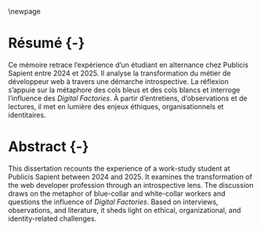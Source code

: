 \newpage

# Résumé {-}

Ce mémoire retrace l’expérience d’un étudiant en alternance chez Publicis Sapient entre 2024 et 2025. Il analyse la transformation du métier de développeur web à travers une démarche introspective. La réflexion s’appuie sur la métaphore des cols bleus et des cols blancs et interroge l’influence des _Digital Factories_. À partir d’entretiens, d’observations et de lectures, il met en lumière des enjeux éthiques, organisationnels et identitaires.

# Abstract {-}

This dissertation recounts the experience of a work-study student at Publicis Sapient between 2024 and 2025. It examines the transformation of the web developer profession through an introspective lens. The discussion draws on the metaphor of blue-collar and white-collar workers and questions the influence of _Digital Factories_. Based on interviews, observations, and literature, it sheds light on ethical, organizational, and identity-related challenges.
